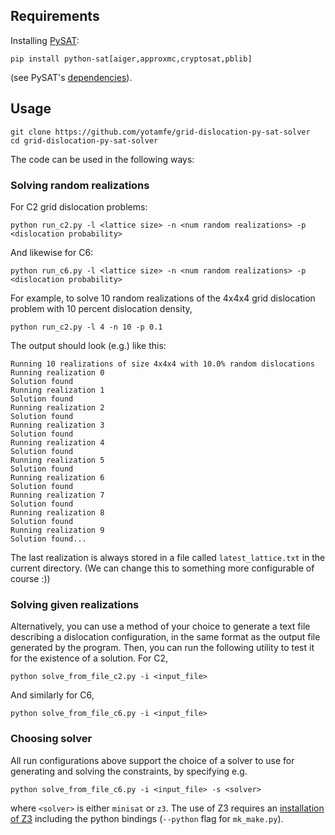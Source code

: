 ## Requirements
Installing [PySAT](https://pysathq.github.io/):
```
pip install python-sat[aiger,approxmc,cryptosat,pblib]
```
(see PySAT's [dependencies](https://pysathq.github.io/installation/)).

## Usage
```
git clone https://github.com/yotamfe/grid-dislocation-py-sat-solver
cd grid-dislocation-py-sat-solver
```
The code can be used in the following ways:
### Solving random realizations
For C2 grid dislocation problems:
```
python run_c2.py -l <lattice size> -n <num random realizations> -p <dislocation probability>
```
And likewise for C6:
```
python run_c6.py -l <lattice size> -n <num random realizations> -p <dislocation probability>
```
For example, to solve 10 random realizations
of the 4x4x4 grid dislocation problem with 10 percent dislocation density,
```
python run_c2.py -l 4 -n 10 -p 0.1
```
The output should look (e.g.) like this:
```
Running 10 realizations of size 4x4x4 with 10.0% random dislocations
Running realization 0
Solution found
Running realization 1
Solution found
Running realization 2
Solution found
Running realization 3
Solution found
Running realization 4
Solution found
Running realization 5
Solution found
Running realization 6
Solution found
Running realization 7
Solution found
Running realization 8
Solution found
Running realization 9
Solution found...
```
The last realization is always stored in a file called `latest_lattice.txt` in the current directory. (We can change this to something more configurable of course :))

### Solving given realizations
Alternatively, you can use a method of your choice to generate a text file
describing a dislocation configuration, in the same format as the output file
generated by the program. Then, you can run the following utility to test it
for the existence of a solution. For C2,
```
python solve_from_file_c2.py -i <input_file>
```
And similarly for C6,
```
python solve_from_file_c6.py -i <input_file>
```

### Choosing solver
All run configurations above support the choice of a solver to use for generating and solving the constraints, by specifying e.g.
```
python solve_from_file_c6.py -i <input_file> -s <solver>
```
where `<solver>` is either `minisat` or `z3`.
The use of Z3 requires an [installation of Z3](https://github.com/Z3Prover/z3) including the python bindings (`--python` flag for `mk_make.py`).





